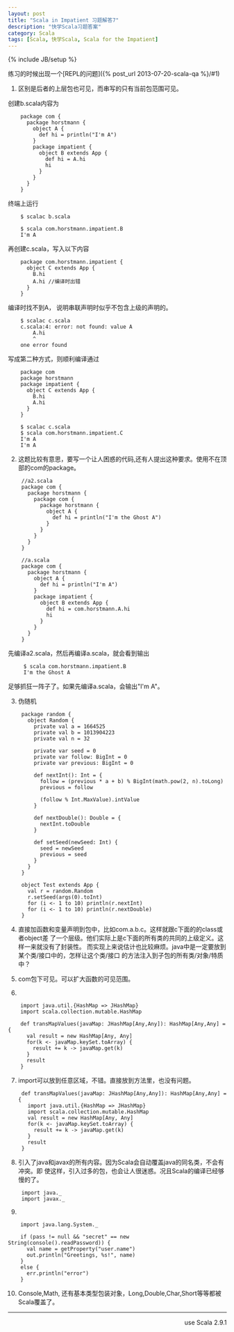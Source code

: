 ```yaml
---
layout: post
title: "Scala in Impatient 习题解答7"
description: "快学Scala习题答案"
category: Scala
tags: [Scala, 快学Scala, Scala for the Impatient]
---
```

{% include JB/setup %}

练习的时候出现一个[REPL的问题]({% post_url 2013-07-20-scala-qa %}/#1)


1. 区别是后者的上层包也可见，而串写的只有当前包范围可见。

  创建b.scala内容为

        package com {
          package horstmann {
            object A {
              def hi = println("I'm A")
            }
            package impatient {
              object B extends App {
                def hi = A.hi
                hi
              }
            }
          }
        }

  终端上运行

        $ scalac b.scala

        $ scala com.horstmann.impatient.B
        I'm A

  再创建c.scala，写入以下内容

        package com.horstmann.impatient {
          object C extends App {
            B.hi
            A.hi //编译时出错
          }
        }
  编译时找不到A， 说明串联声明时似乎不包含上级的声明的。

        $ scalac c.scala 
        c.scala:4: error: not found: value A
            A.hi
            ^
        one error found

  写成第二种方式，则顺利编译通过

        package com
        package horstmann
        package impatient {
          object C extends App {
            B.hi
            A.hi
          }
        }

        $ scalac c.scala 
        $ scala com.horstmann.impatient.C
        I'm A
        I'm A

2. 这题比较有意思，要写一个让人困惑的代码,还有人提出这种要求。使用不在顶部的com的package。

        //a2.scala
        package com {
          package horstmann {
            package com {
              package horstmann {
                object A {
                  def hi = println("I'm the Ghost A")
                }
              }
            }
          }
        }

        //a.scala
        package com {
          package horstmann {
            object A {
              def hi = println("I'm A")
            }
            package impatient {
              object B extends App {
                def hi = com.horstmann.A.hi
                hi
              }
            }
          }
        }

 先编译a2.scala，然后再编译a.scala，就会看到输出

         $ scala com.horstmann.impatient.B
         I'm the Ghost A

  足够抓狂一阵子了。如果先编译a.scala，会输出"I'm A"。

3. 伪随机

        package random {
          object Random {
            private val a = 1664525
            private val b = 1013904223
            private val n = 32

            private var seed = 0
            private var follow: BigInt = 0
            private var previous: BigInt = 0

            def nextInt(): Int = {
              follow = (previous * a + b) % BigInt(math.pow(2, n).toLong)
              previous = follow

              (follow % Int.MaxValue).intValue
            }

            def nextDouble(): Double = {
              nextInt.toDouble
            }

            def setSeed(newSeed: Int) {
              seed = newSeed
              previous = seed
            }
          }
        }

        object Test extends App {
          val r = random.Random
          r.setSeed(args(0).toInt)
          for (i <- 1 to 10) println(r.nextInt)
          for (i <- 1 to 10) println(r.nextDouble)
        }

4. 直接加函数和变量声明到包中，比如com.a.b.c。这样就跟c下面的的class或者object差
了一个层级。他们实际上是c下面的所有类的共同的上级定义。这样一来就没有了封装性。
而实现上来说估计也比较麻烦。java中是一定要放到某个类/接口中的，怎样让这个类/接口
的方法注入到子包的所有类/对象/特质中？

5. com包下可见。可以扩大函数的可见范围。

6. 

        import java.util.{HashMap => JHashMap}
        import scala.collection.mutable.HashMap

        def transMapValues(javaMap: JHashMap[Any,Any]): HashMap[Any,Any] = {
          val result = new HashMap[Any, Any]
          for(k <- javaMap.keySet.toArray) {
            result += k -> javaMap.get(k)
          }
          result
        }

7. import可以放到任意区域，不错。直接放到方法里，也没有问题。

        def transMapValues(javaMap: JHashMap[Any,Any]): HashMap[Any,Any] = {
          import java.util.{HashMap => JHashMap}
          import scala.collection.mutable.HashMap
          val result = new HashMap[Any, Any]
          for(k <- javaMap.keySet.toArray) {
            result += k -> javaMap.get(k)
          }
          result
        }

8. 引入了java和javax的所有内容。因为Scala会自动覆盖java的同名类，不会有冲突。即
使这样，引入过多的包，也会让人很迷惑。况且Scala的编译已经够慢的了。

        import java._
        import javax._

9. 

        import java.lang.System._

        if (pass != null && "secret" == new String(console().readPassword)) {
          val name = getProperty("user.name")
          out.println("Greetings, %s!", name)
        } 
        else {
          err.println("error")
        }

10. Console,Math, 还有基本类型包装对象，Long,Double,Char,Short等等都被Scala覆盖了。

----
<div align="right">use Scala 2.9.1</div>
